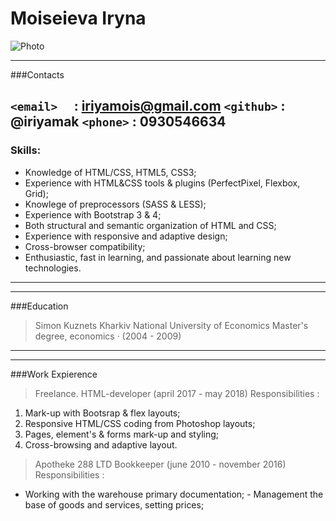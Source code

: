 
# Moiseieva Iryna

![Photo](http://i.piccy.info/i9/0b78283e8e40440d31c5e3d084271649/1600431871/7015/1396816/DSCN2165_240.jpg)

----
###Contacts

`<email>  `   : iriyamois@gmail.com
`<github>` : @iriyamak
`<phone>` : 0930546634
----

### Skills:
-  Knowledge of HTML/CSS, HTML5, CSS3;
-  Experience with HTML&CSS tools & plugins (PerfectPixel, Flexbox, Grid);
-  Knowlege of preprocessors (SASS & LESS);
-  Experience with Bootstrap 3 & 4;
-  Both structural and semantic organization of HTML and CSS;
- Experience with responsive and adaptive design;
- Cross-browser compatibility;
- Enthusiastic, fast in learning, and passionate about learning new technologies.
----

----
###Education

>Simon Kuznets Kharkiv National University of Economics
Master's degree, economics · (2004 - 2009)
----

----
###Work Expierence
> Freelance. HTML-developer (april 2017 - may 2018)
Responsibilities :
1. Mark-up with Bootsrap & flex layouts;
2. Responsive HTML/CSS coding from Photoshop layouts;
3. Pages, element's & forms mark-up and styling;
4. Cross-browsing and adaptive layout.
> Apotheke 288 LTD Bookkeeper (june 2010 - november 2016)
Responsibilities :
- Working with the warehouse primary documentation; - Management the
base of goods and services, setting prices;
